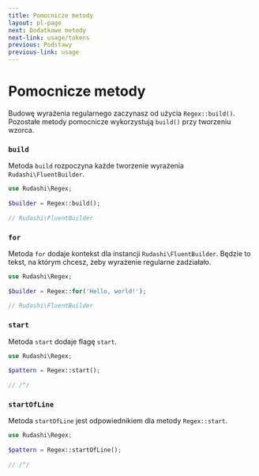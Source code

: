```yaml
---
title: Pomocnicze metody
layout: pl-page
next: Dodatkowe metody
next-link: usage/tokens
previous: Podstawy
previous-link: usage
---
```


# Pomocnicze metody

Budowę wyrażenia regularnego zaczynasz od użycia `Regex::build()`.  
Pozostałe metody pomocnicze wykorzystują `build()` przy tworzeniu wzorca.

### `build`

Metoda `build` rozpoczyna każde tworzenie wyrażenia  `Rudashi\FluentBuilder`.

```php
use Rudashi\Regex;
 
$builder = Regex::build();
 
// Rudashi\FluentBuilder
```

### `for`

Metoda `for` dodaje kontekst dla instancji `Rudashi\FluentBuilder`. Będzie to tekst, na którym chcesz, żeby wyrażenie
regularne zadziałało.

```php
use Rudashi\Regex;
 
$builder = Regex::for('Hello, world!');
 
// Rudashi\FluentBuilder
```

### `start`

Metoda `start` dodaje flagę `start`.

```php
use Rudashi\Regex;
 
$pattern = Regex::start();
 
// /^/
```

### `startOfLine`

Metoda `startOfLine` jest odpowiednikiem dla metody `Regex::start`.

```php
use Rudashi\Regex;
 
$pattern = Regex::startOfLine();
 
// /^/
```

